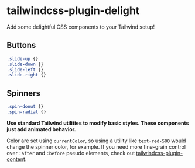 # tailwindcss-plugin-delight

Add some delightful CSS components to your Tailwind setup!

## Buttons

```css
.slide-up {}
.slide-down {}
.slide-left {}
.slide-right {}
```

## Spinners

```css
.spin-donut {}
.spin-radial {}
```

**Use standard Tailwind utilities to modify basic styles. These components just
add animated behavior.**

Color are set using `currentColor`, so using a utility like `text-red-500`
would change the spinner color, for example. If you need more fine-grain
control over `:after` and `:before` pseudo elements, check out
[tailwindcss-plugin-content](https://github.com/brandonpittman/tailwindcss-plugin-content).


